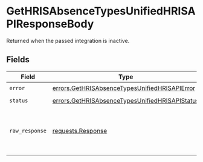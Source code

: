 # GetHRISAbsenceTypesUnifiedHRISAPIResponseBody

Returned when the passed integration is inactive.


## Fields

| Field                                                                                                            | Type                                                                                                             | Required                                                                                                         | Description                                                                                                      |
| ---------------------------------------------------------------------------------------------------------------- | ---------------------------------------------------------------------------------------------------------------- | ---------------------------------------------------------------------------------------------------------------- | ---------------------------------------------------------------------------------------------------------------- |
| `error`                                                                                                          | [errors.GetHRISAbsenceTypesUnifiedHRISAPIError](../../models/errors/gethrisabsencetypesunifiedhrisapierror.md)   | :heavy_check_mark:                                                                                               | N/A                                                                                                              |
| `status`                                                                                                         | [errors.GetHRISAbsenceTypesUnifiedHRISAPIStatus](../../models/errors/gethrisabsencetypesunifiedhrisapistatus.md) | :heavy_check_mark:                                                                                               | N/A                                                                                                              |
| `raw_response`                                                                                                   | [requests.Response](https://requests.readthedocs.io/en/latest/api/#requests.Response)                            | :heavy_minus_sign:                                                                                               | Raw HTTP response; suitable for custom response parsing                                                          |